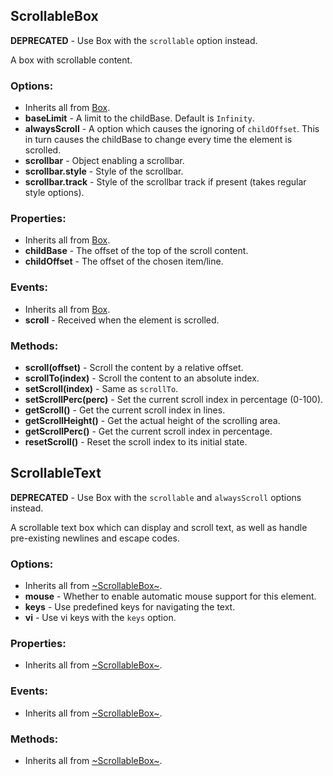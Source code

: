 ## ScrollableBox

__DEPRECATED__ - Use Box with the `scrollable` option instead.

A box with scrollable content.

### Options:

- Inherits all from [Box](objects/boxes.md#box).
- __baseLimit__ - A limit to the childBase. Default is `Infinity`.
- __alwaysScroll__ - A option which causes the ignoring of `childOffset`. This
  in turn causes the childBase to change every time the element is scrolled.
- __scrollbar__ - Object enabling a scrollbar.
- __scrollbar.style__ - Style of the scrollbar.
- __scrollbar.track__ - Style of the scrollbar track if present (takes regular
  style options).

### Properties:

- Inherits all from [Box](objects/boxes.md#box).
- __childBase__ - The offset of the top of the scroll content.
- __childOffset__ - The offset of the chosen item/line.

### Events:

- Inherits all from [Box](objects/boxes.md#box).
- __scroll__ - Received when the element is scrolled.

### Methods:

- __scroll(offset)__ - Scroll the content by a relative offset.
- __scrollTo(index)__ - Scroll the content to an absolute index.
- __setScroll(index)__ - Same as `scrollTo`.
- __setScrollPerc(perc)__ - Set the current scroll index in percentage (0-100).
- __getScroll()__ - Get the current scroll index in lines.
- __getScrollHeight()__ - Get the actual height of the scrolling area.
- __getScrollPerc()__ - Get the current scroll index in percentage.
- __resetScroll()__ - Reset the scroll index to its initial state.


## ScrollableText

__DEPRECATED__ - Use Box with the `scrollable` and `alwaysScroll` options
instead.

A scrollable text box which can display and scroll text, as well as handle
pre-existing newlines and escape codes.

### Options:

- Inherits all from [~ScrollableBox~](objects/deprecated.md#scrollablebox).
- __mouse__ - Whether to enable automatic mouse support for this element.
- __keys__ - Use predefined keys for navigating the text.
- __vi__ - Use vi keys with the `keys` option.

### Properties:

- Inherits all from [~ScrollableBox~](objects/deprecated.md#scrollablebox).

### Events:

- Inherits all from [~ScrollableBox~](objects/deprecated.md#scrollablebox).

### Methods:

- Inherits all from [~ScrollableBox~](objects/deprecated.md#scrollablebox).
